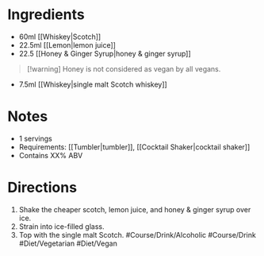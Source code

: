 # Ingredients
- 60ml [[Whiskey|Scotch]]
- 22.5ml [[Lemon|lemon juice]]
- 22.5 [[Honey & Ginger Syrup|honey & ginger syrup]]
> [!warning] Honey is not considered as vegan by all vegans.
- 7.5ml [[Whiskey|single malt Scotch whiskey]]
# Notes
- 1 servings
- Requirements: [[Tumbler|tumbler]], [[Cocktail Shaker|cocktail shaker]]
- Contains XX% ABV
# Directions
1. Shake the cheaper scotch, lemon juice, and honey & ginger syrup over ice.
2. Strain into ice-filled glass.
3. Top with the single malt Scotch.
#Course/Drink/Alcoholic #Course/Drink #Diet/Vegetarian #Diet/Vegan  